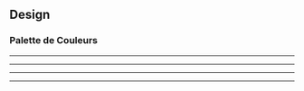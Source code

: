 ## Design

### Palette de Couleurs

  <div class="sg-example"><div class="sg-canvas">
      <div class="sg-color"> <!-- number of items = number of colors -->
        <div class="sg-color-item"></div>
        <div class="sg-color-item"></div>
        <hr>
        <div class="sg-color-item"></div>
        <div class="sg-color-item"></div>
        <div class="sg-color-item"></div>
        <hr>
        <div class="sg-color-item"></div>
        <div class="sg-color-item"></div>
        <div class="sg-color-item"></div>
        <hr>
        <div class="sg-color-item"></div>
        <div class="sg-color-item"></div>
        <div class="sg-color-item"></div>
        <div class="sg-color-item"></div>
        <div class="sg-color-item"></div>
        <div class="sg-color-item"></div>
        <hr>
        <div class="sg-color-item"></div>
        <div class="sg-color-item"></div>
      </div>
  </div></div>
